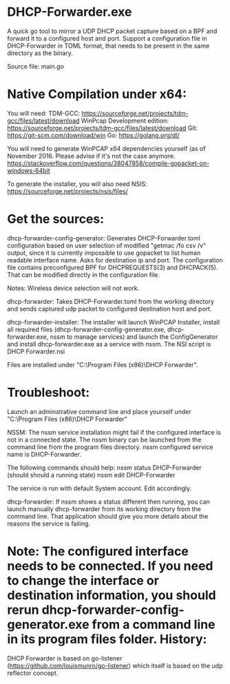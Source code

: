 DHCP-Forwarder.exe
===========
A quick go tool to mirror a UDP DHCP packet capture based on a BPF and forward it to a configured host and port.
Support a configuration file in DHCP-Forwarder in TOML format, that needs to be present in the same directory as the binary.

Source file: main.go

Native Compilation under x64:
===========
You will need:
TDM-GCC: https://sourceforge.net/projects/tdm-gcc/files/latest/download
WinPcap Development edition: https://sourceforge.net/projects/tdm-gcc/files/latest/download
Git: https://git-scm.com/download/win
Go: https://golang.org/dl/

You will need to generate WinPCAP x64 dependencies yourself (as of November 2016. Please advise if it's not the case anymore.
https://stackoverflow.com/questions/38047858/compile-gopacket-on-windows-64bit

To generate the installer, you will also need NSIS: https://sourceforge.net/projects/nsis/files/

Get the sources:
===========
dhcp-forwarder-config-generator: 
Generates DHCP-Forwarder.toml configuration based on user selection of modified "getmac /fo csv /v" output, since it is currently impossible to use gopacket to list human readable interface name.
Asks for destination ip and port.
The configuration file contains preconfigured BPF for DHCPREQUESTS(3) and DHCPACK(5). That can be modified directly in the configuration file.

Notes: Wireless device selection will not work. 


dhcp-forwarder:
Takes DHCP-Forwarder.toml from the working directory and sends captured udp packet to configured destination host and port.


dhcp-forwarder-installer:
The installer will launch WinPCAP Installer, install all required files (dhcp-forwarder-config-generator.exe, dhcp-forwarder.exe, nssm to manage services) and launch the ConfigGenerator and install dhcp-forwarder.exe as a service with nssm.
The NSI script is DHCP Forwarder.nsi

Files are installed under "C:\Program Files (x86)\DHCP Forwarder".


Troubleshoot:
===========
Launch an adminstrative command line and place yourself under "C:\Program Files (x86)\DHCP Forwarder"

NSSM:
The nssm service installation might fail if the configured interface is not in a connected state. 
The nssm binary can be launched from the command line from the program files directory.
nssm configured service name is DHCP-Forwarder.

The following commands should help:
nssm status DHCP-Forwarder (should should a running state)
nssm edit DHCP-Forwarder

The service is run with default System account. Edit accordingly.

dhcp-forwarder:
If nssm shows a status different then running, you can launch manually dhcp-forwarder from its working directory from the command line. 
That application should give you more details about the reasons the service is failing. 

Note: The configured interface needs to be connected. If you need to change the interface or destination information, you should rerun dhcp-forwarder-config-generator.exe from a command line in its program files folder.
History:
===========
DHCP Forwarder is based on go-listener (https://github.com/louismunro/go-listener) which itself is based on the udp reflector concept.

